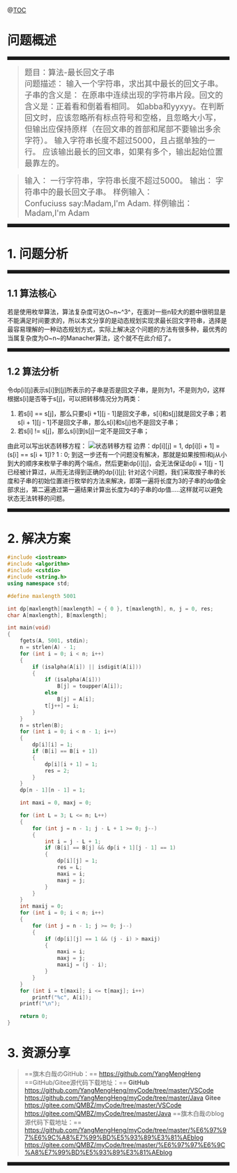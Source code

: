 
@[TOC](算法-最长回文字符串)
# 问题概述
<hr style=" border:solid; width:100%; height:2px;" color=#000000 size=1">

> <font size=4>题目：算法-最长回文子串<br />
> 问题描述：
	输入一个字符串，求出其中最长的回文子串。子串的含义是：
	在原串中连续出现的字符串片段。回文的含义是：正着看和倒着看相同。
	如abba和yyxyy。在判断回文时，应该忽略所有标点符号和空格，且忽略大小写，但输出应保持原样（在回文串的首部和尾部不要输出多余字符）。
	输入字符串长度不超过5000，且占据单独的一行。
	应该输出最长的回文串，如果有多个，输出起始位置最靠左的。
</font>

> <font size=4>输入：
	一行字符串，字符串长度不超过5000。
> 输出：
		字符串中的最长回文子串。
> 样例输入： 	
> Confuciuss say:Madam,I'm Adam.
> 样例输出： 
> Madam,I'm Adam
</font>
<hr style=" border:solid; width:100%; height:2px;" color=#000000 size=1">

# 1. 问题分析

<hr style=" border:solid; width:100%; height:2px;" color=#000000 size=1">

## 1.1 算法核心
若是使用枚举算法，算法复杂度可达O~n~^3^，在面对一些n较大的题中很明显是不能满足时间要求的，所以本文分享的是动态规划实现求最长回文字符串，选择是最容易理解的一种动态规划方式，实际上解决这个问题的方法有很多种，最优秀的当属复杂度为O~n~的Manacher算法，这个就不在此介绍了。

<hr style=" border:solid; width:100%; height:2px;" color=#000000 size=1">

## 1.2 算法分析
令dp[i][j]表示s[i]到[j]所表示的子串是否是回文子串，是则为1，不是则为0，这样根据s[i]是否等于s[j]，可以把转移情况分为两类：
1. 若s[i] == s[j]，那么只要s[i +1][j - 1]是回文子串，s[i]和s[j]就是回文子串；若s[i + 1][j - 1]不是回文子串，那么s[i]和s[j]也不是回文子串；
2. 若s[i] != s[j]，那么s[i]到s[j]一定不是回文子串；

由此可以写出状态转移方程：
![状态转移方程](https://img-blog.csdnimg.cn/2020121909533321.jpg?x-oss-process=image/watermark,type_ZmFuZ3poZW5naGVpdGk,shadow_10,text_aHR0cHM6Ly9ibG9nLmNzZG4ubmV0L3FxXzQzNzcyNTA0,size_16,color_FFFFFF,t_70)
边界：dp[i][j] = 1, dp[i][i + 1] = (s[i] == s[i + 1])? 1 : 0;
到这一步还有一个问题没有解决，那就是如果按照i和j从小到大的顺序来枚举子串的两个端点，然后更新dp[i][j]，会无法保证dp[i + 1][j - 1]已经被计算过，从而无法得到正确的dp[i][j];
针对这个问题，我们采取按子串的长度和子串的初始位置进行枚举的方法来解决，即第一遍将长度为3的子串的dp值全部求出，第二遍通过第一遍结果计算出长度为4的子串的dp值.....这样就可以避免状态无法转移的问题。

<hr style=" border:solid; width:100%; height:2px;" color=#000000 size=1">

# 2. 解决方案

```cpp
#include <iostream>
#include <algorithm>
#include <cstdio>
#include <string.h>
using namespace std;

#define maxlength 5001

int dp[maxlength][maxlength] = { 0 }, t[maxlength], n, j = 0, res;
char A[maxlength], B[maxlength];

int main(void)
{
	fgets(A, 5001, stdin);
	n = strlen(A) - 1;
	for (int i = 0; i < n; i++)
	{
		if (isalpha(A[i]) || isdigit(A[i]))
		{
			if (isalpha(A[i]))
				B[j] = toupper(A[i]);
			else
				B[j] = A[i];
			t[j++] = i;
		}
	}
	n = strlen(B);
	for (int i = 0; i < n - 1; i++)
	{
		dp[i][i] = 1;
		if (B[i] == B[i + 1])
		{
			dp[i][i + 1] = 1;
			res = 2;
		}
	}
	dp[n - 1][n - 1] = 1;

	int maxi = 0, maxj = 0;

	for (int L = 3; L <= n; L++)
	{
		for (int j = n - 1; j - L + 1 >= 0; j--)
		{
			int i = j - L + 1;
			if (B[i] == B[j] && dp[i + 1][j - 1] == 1)
			{
				dp[i][j] = 1;
				res = L;
				maxi = i;
				maxj = j;
			}
		}
	}
	int maxij = 0;
	for (int i = 0; i < n; i++)
	{
		for (int j = n - 1; j >= 0; j--)
		{
			if (dp[i][j] == 1 && (j - i) > maxij)
			{
				maxi = i;
				maxj = j;
				maxij = (j - i);
			}
		}
	}
	for (int i = t[maxi]; i <= t[maxj]; i++)
		printf("%c", A[i]);
	printf("\n");

	return 0;
}
```

# 3. 资源分享
> ==旗木白哉のGitHub：==
> https://github.com/YangMengHeng
> ==GitHub/Gitee源代码下载地址：==
> **GitHub**
> https://github.com/YangMengHeng/myCode/tree/master/VSCode
> https://github.com/YangMengHeng/myCode/tree/master/Java
> **Gitee**
> https://gitee.com/QMBZ/myCode/tree/master/VSCode
> https://gitee.com/QMBZ/myCode/tree/master/Java
> ==旗木白哉のblog源代码下载地址：==
>https://github.com/YangMengHeng/myCode/tree/master/%E6%97%97%E6%9C%A8%E7%99%BD%E5%93%89%E3%81%AEblog
>https://gitee.com/QMBZ/myCode/tree/master/%E6%97%97%E6%9C%A8%E7%99%BD%E5%93%89%E3%81%AEblog

<hr style=" border:solid; width:100%; height:2px;" color=#000000 size=1">